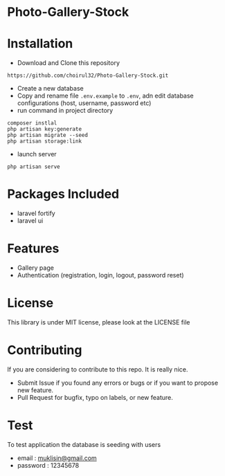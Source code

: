 # Photo-Gallery-Stock

# Installation
- Download and Clone this repository
```
https://github.com/choirul32/Photo-Gallery-Stock.git
```
- Create a new database
- Copy and rename file ```.env.example``` to ```.env```, adn edit database configurations (host, username, password etc)
- run command in project directory
```
composer instlal
php artisan key:generate
php artisan migrate --seed
php artisan storage:link
```
- launch server
```
php artisan serve
```
# Packages Included
- laravel fortify
- laravel ui

# Features
- Gallery page
- Authentication (registration, login, logout, password reset)

# License
This library is under MIT license, please look at the LICENSE file

# Contributing
If you are considering to contribute to this repo. It is really nice.

- Submit Issue if you found any errors or bugs or if you want to propose new feature.
- Pull Request for bugfix, typo on labels, or new feature.

# Test
To test application the database is seeding with users
- email : muklisin@gmail.com
- password : 12345678
